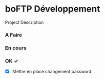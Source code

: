 # boFTP Développement

Project Description

### A Faire


### En cours


### OK ✓

- [x] Mettre en place changement password  

